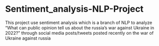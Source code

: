 # Sentiment_analysis-NLP-Project
This project use sentiment analysis which is a branch of NLP to analyze “What can public opinion tell us about the russia’s war against Ukraine in 2022?” through  social 
media posts/tweets posted recently on the war of Ukraine against russia
